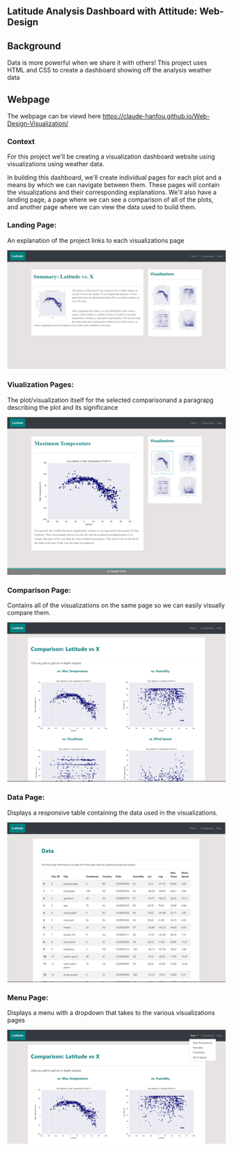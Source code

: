 ## Latitude Analysis Dashboard with Attitude: Web-Design

## Background
Data is more powerful when we share it with others! This project uses HTML and CSS to create a dashboard showing off the analysis weather data
## Webpage
The webpage can be viewd here https://claude-hanfou.github.io/Web-Design-Visualization/


### Context 
For this project we'll be creating a visualization dashboard website using visualizations using weather data.

In building this dashboard, we'll create individual pages for each plot and a means by which we can navigate between them. These pages will contain the visualizations and their corresponding explanations. We'll also have a landing page, a page where we can see a comparison of all of the plots, and another page where we can view the data used to build them.

### Landing Page:
An explanation of the project links to each visualizations page

![alt text](https://github.com/Claude-Hanfou/Web-Design-Visualization/blob/main/Images/Landing%20lg.PNG "Landing Page")


### Viualization Pages:
The plot/visualization itself for the selected comparisonand a paragrapg describing the plot and its significance

![alt text](https://github.com/Claude-Hanfou/Web-Design-Visualization/blob/main/Images/Visualisation%20lg.PNG "Visualization Page")

### Comparison Page:
Contains all of the visualizations on the same page so we can easily visually compare them.

![alt text](https://github.com/Claude-Hanfou/Web-Design-Visualization/blob/main/Images/Comparison%20lg.PNG "Comparison Page")


### Data Page:
Displays a responsive table containing the data used in the visualizations.

![alt text](https://github.com/Claude-Hanfou/Web-Design-Visualization/blob/main/Images/Data%20lg.PNG "Data Page")

### Menu Page:
Displays a menu with a dropdown that takes to the various visualizations pages

![alt text](https://github.com/Claude-Hanfou/Web-Design-Visualization/blob/main/Images/Menu%20lg.PNG "Menu")

